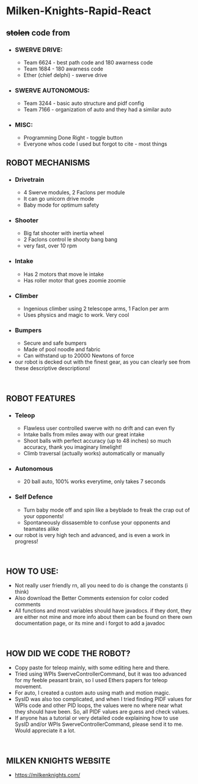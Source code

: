 # Milken-Knights-Rapid-React
## ~~stolen~~ code from
- ### SWERVE DRIVE:
     - Team 6624 - best path code and 180 awarness code
     - Team 1684 - 180 awarness code
     - Ether (chief delphi) - swerve drive  
- ### SWERVE AUTONOMOUS:
     - Team 3244 - basic auto structure and pidf config
     - Team 7166 - organization of auto and they had a similar auto
- ### MISC:
     - Programming Done Right - toggle button
     - Everyone whos code I used but forgot to cite - most things

## ROBOT MECHANISMS
- ### Drivetrain
     - 4 Swerve modules, 2 Faclons per module
     - It can go unicorn drive mode
     - Baby mode for optimum safety
- ### Shooter
     - Big fat shooter with inertia wheel
     - 2 Faclons control le shooty bang bang
     - very fast, over 10 rpm
- ### Intake
     - Has 2 motors that move le intake
     - Has roller motor that goes zoomie zoomie
- ### Climber
     - Ingenious climber using 2 telescope arms, 1 Faclon per arm
     - Uses physics and magic to work. Very cool
- ### Bumpers
     - Secure and safe bumpers
     - Made of pool noodle and fabric
     - Can withstand up to 20000 Newtons of force
- our robot is decked out with the finest gear, as you can clearly see from these descriptive descriptions!
<br/>

## ROBOT FEATURES
- ### Teleop
     - Flawless user controlled swerve with no drift and can even fly
     - Intake balls from miles away with our great intake
     - Shoot balls with perfect accuracy (up to 48 inches) so much accuracy, thank you imaginary limelight!
     - Climb traversal (actually works) automatically or manually
- ### Autonomous
     - 20 ball auto, 100% works everytime, only takes 7 seconds
- ### Self Defence
     - Turn baby mode off and spin like a beyblade to freak the crap out of your opponents!
     - Spontaneously dissasemble to confuse your opponents and teamates alike
- our robot is very high tech and advanced, and is even a work in progress!
<br/>

## HOW TO USE:
- Not really user friendly rn, all you need to do is change the constants (i think)
- Also download the Better Comments extension for color coded comments
- All functions and most variables should have javadocs. if they dont, they are either not mine and more info about them can be found on there own documentation page, or its mine and i forgot to add a javadoc
<br/>

## HOW DID WE CODE THE ROBOT?
- Copy paste for teleop mainly, with some editing here and there.
- Tried using WPIs SwerveControllerCommand, but it was too advanced for my feeble peasant brain, so I used Ethers papers for teleop movement.
- For auto, I created a custom auto using math and motion magic.
- SysID was also too complicated, and when I tried finding PIDF values for WPIs code and other PID loops, the values were no where near what they should have been. So, all PIDF values are guess and check values.
- If anyone has a tutorial or very detailed code explaining how to use SysID and/or WPIs SwerveControllerCommand, please send it to me. Would appreciate it a lot.
<br/>

## MILKEN KNIGHTS WEBSITE
- https://milkenknights.com/
